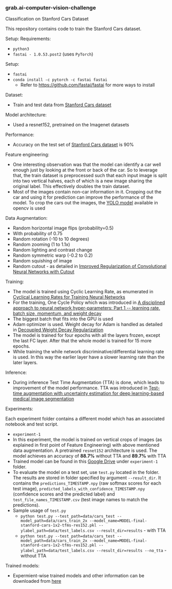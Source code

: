 ### grab.ai-computer-vision-challenge
Classification on Stanford Cars Dataset

This repository contains code to train the Stanford Cars dataset.


Setup:
Requirements:
* `python3`
 * `fastai - 1.0.53.post2` (uses `PyTorch`)

Setup:
* `fastai`
 * `conda install -c pytorch -c fastai fastai`
   * Refer to https://github.com/fastai/fastai for more ways to install

Dataset:
* Train and test data from [Stanford Cars dataset](http://imagenet.stanford.edu/internal/car196/cars_train.tgz)

Model architecture:
* Used a resnet152, pretrained on the Imagenet datasets

Performance:
* Accuracy on the test set of [Stanford Cars dataset](http://imagenet.stanford.edu/internal/car196/cars_train.tgz) is 90%

Feature engineering:
* One interesting observation was that the model can identify a car well enough just by looking at the front or back of the car. So to leverage that, the train dataset is preprocessed such that each input image is split into two vertical halves, each of which is a new image sharing the original label. This effectively doubles the train dataset.
* Most of the images contain non-car information in it. Cropping out the car and using it for prediction can improve the performance of the model. To crop the cars out the images, the [YOLO model](https://docs.opencv.org/master/da/d9d/tutorial_dnn_yolo.html) available in opencv is used

Data Augmentation:
* Random horizontal image flips (probability=0.5)
* With probability of 0.75
 * Random rotation (-10 to 10 degrees)
 * Random zooming (1 to 1.1x)
 * Random lighting and contrast change
 * Random symmetric warp (-0.2 to 0.2)
* Random squishing of image
* Random cutout - as detailed in [Improved Regularization of Convolutional Neural Networks with Cutout](https://arxiv.org/pdf/1708.04552.pdf)

Training:
* The model is trained using Cyclic Learning Rate, as enumerated in [Cyclical Learning Rates for Training Neural Networks](https://arxiv.org/pdf/1506.01186.pdf)
* For the training, One Cycle Policy which was introduced in [A disciplined approach to neural network hyper-parameters: Part 1 -- learning rate, batch size, momentum, and weight decay](https://arxiv.org/pdf/1803.09820.pdf)
* The biggest batch that fits into the GPU is used
* Adam optimizer is used. Weight decay for Adam is handled as detailed in [Decoupled Weight Decay Regularization](https://arxiv.org/pdf/1711.05101.pdf)
* The model is trained for four epochs with all the layers frozen, except the last FC layer. After that the whole model is trained for 15 more epochs.
* While training the while network discriminative/differential learning rate is used. In this way the earlier layer have a slower learning rate than the later layers.

Inference:
* During inference Test Time Augmentation (TTA) is done, which leads to improvement of the model performance. TTA was introduced in [Test-time augmentation with uncertainty estimation for deep learning-based medical image segmentation](https://pdfs.semanticscholar.org/c66a/9706949e7dfb21e7b2304574fb6bd5c3c632.pdf)



Experiments:

Each experiment folder contains a different model which has an associated notebook and test script.
*  `experiment-1`
 * In this experiment, the model is trained on vertical crops of images (as explained in first point of Feature Engineering) with above mentioned data augmentation. A pretrained `resnet152` architecture is used. The model achieves an accuracy of **88.7%** without TTA and **89.7%** with TTA
 * Trained model can be found in this [Google Drive](https://drive.google.com/drive/folders/1tGeFQ9ZRELc2yfw0t9zjIKJzeMnHuGV8?usp=sharing) under `experiment-1` folder.
 * To evaluate the model on a test set, use `test.py` located in the folder. The results are stored in folder specified by argument `--result_dir`. It contains the `predictions_TIMESTAMP.npy` (raw softmax scores for each test image), `predicted_labels_with_confidence_TIMESTAMP.npy` (confidence scores and the predicted label) and `test_file_names_TIMESTAMP.csv` (test image names to match the predictions).
 * Sample usage of `test.py`
    * `python test.py --test_path=data/cars_test --model_path=data/cars_train_2x --model_name=MODEL-final-stanford-cars-1x2-tfms-res152.pkl --ylabel_path=data/test_labels.csv --result_dir=results` - with TTA
    * `python test.py --test_path=data/cars_test --model_path=data/cars_train_2x --model_name=MODEL-final-stanford-cars-1x2-tfms-res152.pkl --ylabel_path=data/test_labels.csv --result_dir=results --no_tta` - without TTA




Trained models:
* Expermient-wise trained models and other information can be downloaded from [here](https://drive.google.com/drive/folders/1tGeFQ9ZRELc2yfw0t9zjIKJzeMnHuGV8?usp=sharing)

